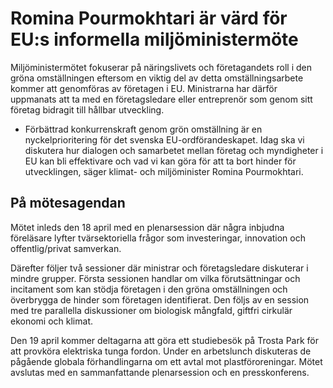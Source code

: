 # Romina Pourmokhtari är värd för EU:s informella miljöministermöte

Miljöministermötet fokuserar på näringslivets och företagandets roll i den gröna omställningen eftersom en viktig del av detta omställningsarbete kommer att genomföras av företagen i EU. Ministrarna har därför uppmanats att ta med en företagsledare eller entreprenör som genom sitt företag bidragit till hållbar utveckling.

- Förbättrad konkurrenskraft genom grön omställning är en nyckelprioritering för det svenska EU-ordförandeskapet. Idag ska vi diskutera hur dialogen och samarbetet mellan företag och myndigheter i EU kan bli effektivare och vad vi kan göra för att ta bort hinder för utvecklingen, säger klimat- och miljöminister Romina Pourmokhtari.

## På mötesagendan

Mötet inleds den 18 april med en plenarsession där några inbjudna föreläsare lyfter tvärsektoriella frågor som investeringar, innovation och offentlig/privat samverkan.

Därefter följer två sessioner där ministrar och företagsledare diskuterar i mindre grupper. Första sessionen handlar om vilka förutsättningar och incitament som kan stödja företagen i den gröna omställningen och överbrygga de hinder som företagen identifierat. Den följs av en session med tre parallella diskussioner om biologisk mångfald, giftfri cirkulär ekonomi och klimat.

Den 19 april kommer deltagarna att göra ett studiebesök på Trosta Park för att provköra elektriska tunga fordon. Under en arbetslunch diskuteras de pågående globala förhandlingarna om ett avtal mot plastföroreningar. Mötet avslutas med en sammanfattande plenarsession och en presskonferens.
